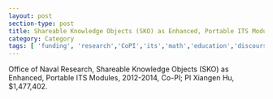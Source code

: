 ```yaml
---
layout: post
section-type: post
title: Shareable Knowledge Objects (SKO) as Enhanced, Portable ITS Modules
category: Category
tags: [ 'funding', 'research','CoPI','its','math','education','discourse','semantics','nlp' ]
---
```

Office of Naval Research, Shareable Knowledge Objects (SKO) as Enhanced, Portable ITS Modules, 2012-2014, Co-PI; PI Xiangen Hu, $1,477,402.
